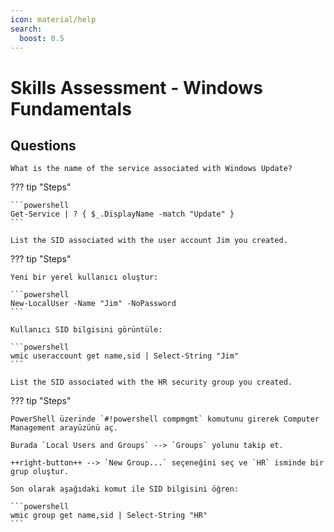 ```yaml
---
icon: material/help
search:
  boost: 0.5
---
```


# Skills Assessment - Windows Fundamentals

## Questions

```text
What is the name of the service associated with Windows Update?
```

??? tip "Steps"

    ```powershell
    Get-Service | ? { $_.DisplayName -match "Update" }
    ```

```text
List the SID associated with the user account Jim you created.
```

??? tip "Steps"

    Yeni bir yerel kullanıcı oluştur:

    ```powershell
    New-LocalUser -Name "Jim" -NoPassword
    ```

    Kullanıcı SID bilgisini görüntüle:

    ```powershell
    wmic useraccount get name,sid | Select-String "Jim"
    ```

```text
List the SID associated with the HR security group you created.
```

??? tip "Steps"

    PowerShell üzerinde `#!powershell compmgmt` komutunu girerek Computer Management arayüzünü aç.

    Burada `Local Users and Groups` --> `Groups` yolunu takip et.

    ++right-button++ --> `New Group...` seçeneğini seç ve `HR` isminde bir grup oluştur.

    Son olarak aşağıdaki komut ile SID bilgisini öğren:

    ```powershell
    wmic group get name,sid | Select-String "HR"
    ```
